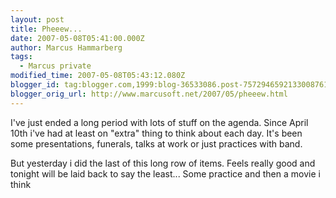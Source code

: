 ```yaml
---
layout: post
title: Pheeew...
date: 2007-05-08T05:41:00.000Z
author: Marcus Hammarberg
tags:
  - Marcus private
modified_time: 2007-05-08T05:43:12.080Z
blogger_id: tag:blogger.com,1999:blog-36533086.post-7572946592133008761
blogger_orig_url: http://www.marcusoft.net/2007/05/pheeew.html
---
```



I've
just ended a long period with lots of stuff on the agenda. Since April
10th i've had at least on "extra" thing to think about each day. It's
been some presentations, funerals, talks at work or just practices with
band.

But yesterday i did the last of this long row of items. Feels really
good and tonight will be laid back to say the least... Some practice and
then a movie i think
